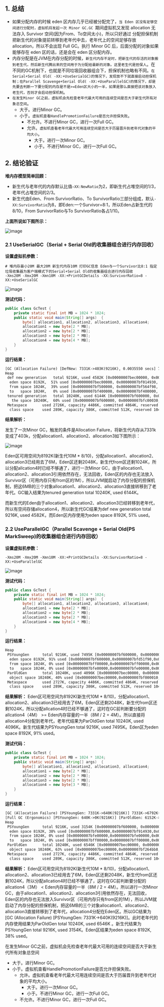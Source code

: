 ## 1. 总结
- 如果分配内存的时候 eden 区内存几乎已经被分配完了，`当 Eden 区没有足够空间进行分配时，虚拟机将发起一次 Minor GC.GC `期间虚拟机又发现 allocation 无法存入 Survivor 空间(因为From、To空间太小)，所以只好通过 分配担保机制 把新生代的对象提前转移到老年代中去，老年代上的空间足够存放 allocation，所以不会出现 Full GC。执行 Minor GC 后，后面分配的对象如果能够存在 eden 区的话，还是会在 eden 区分配内存。
- 内存分配是在JVM在内存分配的时候，`新生代内存不足时，把新生代的存活的对象搬到老生代，然后新生代腾出来的空间用于为分配给最新的对象。这里老生代是担保人`。在不同的GC机制下，也就是不同垃圾回收器组合下，担保机制也略有不同。`在Serial+Serial Old( -XX:+UseSerialGC)的情况下，发现放不下就直接启动担保机制；在Parallel Scavenge+Serial Old( -XX:+UseParallelGC)的情况下，却是先要去判断一下要分配的内存是不是>=Eden区大小的一半，如果是那么直接把该对象放入老生代，否则才会启动担保机制`。
- `在发生Minor GC之前，虚拟机会先检查老年代最大可用的连续空间是否大于新生代所有对象总空间`。
	- 大于。进行Minor GC。
	- 小于。`虚拟机查看HandlePromotionFailure是否允许担保失败`。
		- 不允许。不进行Minor GC，进行一次Full GC。
		- 允许。`虚拟机查看老年代最大可用连续空间是否大于历届晋升到老年代对象的平均大小`。
			- 大于。进行一次Minor GC。
			- 小于。不进行Minor GC，进行一次Full GC。





## 2. 结论验证

**堆内存模型简单回顾：**
- 新生代与老年代的内存默认比值`–XX:NewRatio`为2，即新生代占堆空间的1/3，老年代占堆空间的2/3。
- 新生代由Eden、From SurvivorRatio、To SurvivorRatio三部分组成，默认`-XX:SurvivorRatio`为8，即Eden:一个Survivor=8:1，所以Eden占新生代的8/10，From SurvivorRatio与To SurvivorRatio各占1/10。

**上面所说如下图所示：**

![image](https://raw.githubusercontent.com/future94/java-technology/master/java-base/jvm/images/20200820221225498.png)

### 2.1 UseSerialGC（Serial + Serial Old的收集器组合进行内存回收）

**设置虚拟机参数：**
```shell
# 堆内存最小20M 最大20M 新生代内存10M 打印GC信息 Eden与一个Survivor比8:1 指定垃圾收集器为客户端模式下的Serial+Serial Old的收集器组合进行内存回收
-Xms20M -Xmx20M -Xmn10M -XX:+PrintGCDetails -XX:SurvivorRatio=8 -XX:+UseSerialGC
```

![image](https://raw.githubusercontent.com/future94/java-technology/master/java-base/java/images/20200824123950879.png)

**测试代码：**
```java
public class GcTest {
    private static final int MB = 1024 * 1024;
    public static void main(String[] args)  {
        byte[] allocation1, allocation2, allocation3, allocation4;
        allocation1 = new byte[2 * MB];
        allocation2 = new byte[2 * MB];
        allocation3 = new byte[2 * MB];
        allocation4 = new byte[4 * MB];
    }
}
```
**运行结果：**
```txt
[GC (Allocation Failure) [DefNew: 7331K->403K(9216K), 0.0035550 secs] 7331K->6547K(19456K), 0.0035783 secs] [Times: user=0.01 sys=0.00, real=0.00 secs] 
Heap
 def new generation   total 9216K, used 4582K [0x00000007bec00000, 0x00000007bf600000, 0x00000007bf600000)
  eden space 8192K,  51% used [0x00000007bec00000, 0x00000007bf014930, 0x00000007bf400000)
  from space 1024K,  39% used [0x00000007bf500000, 0x00000007bf564f98, 0x00000007bf600000)
  to   space 1024K,   0% used [0x00000007bf400000, 0x00000007bf400000, 0x00000007bf500000)
 tenured generation   total 10240K, used 6144K [0x00000007bf600000, 0x00000007c0000000, 0x00000007c0000000)
   the space 10240K,  60% used [0x00000007bf600000, 0x00000007bfc00030, 0x00000007bfc00200, 0x00000007c0000000)
 Metaspace       used 2726K, capacity 4486K, committed 4864K, reserved 1056768K
  class space    used 289K, capacity 386K, committed 512K, reserved 1048576K
```

**结果解析：**

发生了一次Minor GC，触发的条件是Allocation Failure，将新生代内存从7331k变成了403k，分配allocation1、allocation2、allocation3如下图所示：

![image](https://raw.githubusercontent.com/future94/java-technology/master/java-base/jvm/images/20200824123821074.png)

Eden区可用空间为8192K(新生代10M * 8/10)，分配allocation1、allocation2、allocation3已经用去了6M，Eden区还剩2048K，新生代from区还剩1024K，所以分配allcation4时已经不够通了，进行一次Minor GC，由于allocation1、allocation2、allocation3引用依然存在，无法回收，Eden区的内存也无法放入Survivor区（可用内存只有from区的1M），所以JVM就启动了内存分配的担保机制，把这6MB的三个对象allocation1、allocation2、allocation3直接转移到了老年代。GC输入结果为tenured generation   total 10240K, used 6144K。

而新生代的Eden由于allocation1、allocation2、allocation3已经转移到老年代，所以有空间存储allocation4，所以新生代GC结果为def new generation   total 9216K, used 4582K，而Eden区内存使用为eden space 8192K,  51% used。

### 2.2 UseParallelGC（Parallel Scavenge + Serial Old(PS MarkSweep)的收集器组合进行内存回收）

**设置虚拟机参数：**
```shell
-Xms20M -Xmx20M -Xmn10M -XX:+PrintGCDetails -XX:SurvivorRatio=8 -XX:+UseParallelGC
```

![image](https://raw.githubusercontent.com/future94/java-technology/master/java-base/jvm/images/20200824123950879-1.png)

**测试代码：**
```java
public class GcTest {
    private static final int MB = 1024 * 1024;
    public static void main(String[] args)  {
        byte[] allocation1, allocation2, allocation3, allocation4;
        allocation1 = new byte[2 * MB];
        allocation2 = new byte[2 * MB];
        allocation3 = new byte[2 * MB];
        allocation4 = new byte[4 * MB];
    }
}
```
**运行结果：**
```txt
Heap
 PSYoungGen      total 9216K, used 7495K [0x00000007bf600000, 0x00000007c0000000, 0x00000007c0000000)
  eden space 8192K, 91% used [0x00000007bf600000,0x00000007bfd51f90,0x00000007bfe00000)
  from space 1024K, 0% used [0x00000007bff00000,0x00000007bff00000,0x00000007c0000000)
  to   space 1024K, 0% used [0x00000007bfe00000,0x00000007bfe00000,0x00000007bff00000)
 ParOldGen       total 10240K, used 4096K [0x00000007bec00000, 0x00000007bf600000, 0x00000007bf600000)
  object space 10240K, 40% used [0x00000007bec00000,0x00000007bf000010,0x00000007bf600000)
 Metaspace       used 2727K, capacity 4486K, committed 4864K, reserved 1056768K
  class space    used 289K, capacity 386K, committed 512K, reserved 1048576K
```

**结果解析：**
Eden区可用空间为8192K(新生代10M * 8/10)，分配allocation1、allocation2、allocation3已经用去了6M，Eden区还剩2048K，新生代from区还剩1024K，所以分配allcation4时已经不够通了，这时在GC前判断要分配的allcation4（4M） >= Eden内存容量的一半（8M / 2 = 4M）。所以直接将allocation4分配到老年代，老年代结果为ParOldGen       total 10240K, used 4096K。新生代结果为PSYoungGen      total 9216K, used 7495K。Eden区为eden space 8192K, 91% used。

**测试代码：**
```java
public class GcTest {
    private static final int MB = 1024 * 1024;
    public static void main(String[] args)  {
        byte[] allocation1, allocation2, allocation3, allocation4;
        allocation1 = new byte[2 * MB];
        allocation2 = new byte[2 * MB];
        allocation3 = new byte[2 * MB];
        allocation4 = new byte[3 * MB];
    }
}
```
**运行结果：**
```txt
[GC (Allocation Failure) [PSYoungGen: 7331K->640K(9216K)] 7331K->6792K(19456K), 0.0036830 secs] [Times: user=0.04 sys=0.00, real=0.01 secs] 
[Full GC (Ergonomics) [PSYoungGen: 640K->0K(9216K)] [ParOldGen: 6152K->6546K(10240K)] 6792K->6546K(19456K), [Metaspace: 2720K->2720K(1056768K)], 0.0042511 secs] [Times: user=0.03 sys=0.00, real=0.00 secs] 
Heap
 PSYoungGen      total 9216K, used 3154K [0x00000007bf600000, 0x00000007c0000000, 0x00000007c0000000)
  eden space 8192K, 38% used [0x00000007bf600000,0x00000007bf914930,0x00000007bfe00000)
  from space 1024K, 0% used [0x00000007bfe00000,0x00000007bfe00000,0x00000007bff00000)
  to   space 1024K, 0% used [0x00000007bff00000,0x00000007bff00000,0x00000007c0000000)
 ParOldGen       total 10240K, used 6546K [0x00000007bec00000, 0x00000007bf600000, 0x00000007bf600000)
  object space 10240K, 63% used [0x00000007bec00000,0x00000007bf264bb8,0x00000007bf600000)
 Metaspace       used 2727K, capacity 4486K, committed 4864K, reserved 1056768K
  class space    used 289K, capacity 386K, committed 512K, reserved 1048576K
```

**结果解析：**
Eden区可用空间为8192K(新生代10M * 8/10)，分配allocation1、allocation2、allocation3已经用去了6M，Eden区还剩2048K，新生代from区还剩1024K，所以分配allcation4时已经不够通了，这时在GC前判断要分配的allcation4（3M） < Eden内存容量的一半（8M / 2 = 4M）。所以进行一次Minor GC，由于allocation1、allocation2、allocation3引用依然存在，无法回收，Eden区的内存也无法放入Survivor区（可用内存只有from区的1M），所以JVM就启动了内存分配的担保机制，把这6MB的三个对象allocation1、allocation2、allocation3直接转移到了老年代，allocation4分配在Eden区。所以GC结果为[GC (Allocation Failure) [PSYoungGen: 7331K->640K(9216K)]。此时老年代的内存使用结果为ParOldGen       total 10240K, used 6546K 。新生代结果为PSYoungGen      total 9216K, used 3154K。Eden区结果为eden space 8192K, 38% used。

在发生Minor GC之前，虚拟机会先检查老年代最大可用的连续空间是否大于新生代所有对象总空间
- 大于。进行Minor GC。
- 小于。虚拟机查看HandlePromotionFailure是否允许担保失败。
	- 允许。虚拟机查看老年代最大可用连续空间是否大于历届晋升到老年代对象的平均大小。
		- 大于。进行一次Minor GC。
		- 小于。不进行Minor GC，进行一次Full GC。
	- 不允许。不进行Minor GC，进行一次Full GC。
